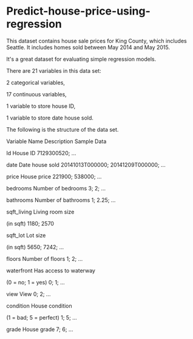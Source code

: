# Predict-house-price-using-regression

This dataset contains house sale prices for King County, which includes Seattle. It includes homes sold between May 2014 and May 2015.

It's a great dataset for evaluating simple regression models.

There are 21 variables in this data set:

2 categorical variables,

17 continuous variables,

1 variable to store house ID, 

1 variable to store date house sold.

The following is the structure of the data set.

Variable Name	Description	Sample Data

Id	House ID	7129300520; ...

date	Date house sold	20141013T000000; 20141209T000000; ...

price	House price	221900; 538000; ...

bedrooms	Number of bedrooms	3; 2; ...

bathrooms	Number of bathrooms	1; 2.25; ...

sqft_living	Living room size

(in sqft)	1180; 2570

sqft_lot	Lot size

(in sqft)	5650; 7242; ...

floors	Number of floors	1; 2; ...

waterfront	Has access to waterway

(0 = no; 1 = yes)	0; 1; ...

view	View	0; 2; ...

condition	House condition

(1 = bad; 5 = perfect)	1; 5; ...

grade	House grade	7; 6; ...
